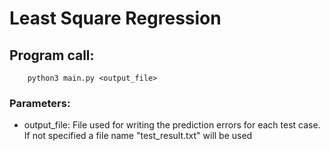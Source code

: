 # Least Square Regression

## Program call:
		python3 main.py <output_file>
### Parameters:
* output_file: File used for writing the prediction errors for each test case. If not specified a file name "test\_result.txt" will be used
